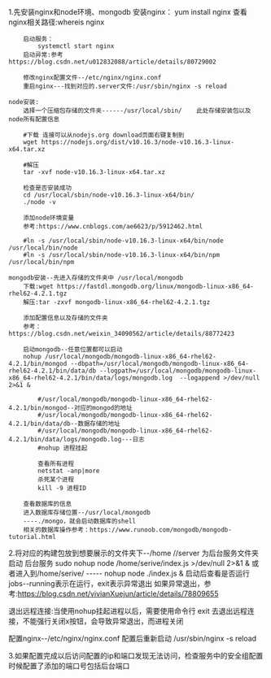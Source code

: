 1.先安装nginx和node环境、mongodb
    安装nginx：
        yum install nginx
        查看nginx相关路径:whereis nginx
        
        启动服务：
            systemctl start nginx
        启动异常:参考https://blog.csdn.net/u012832088/article/details/80729002
        
        修改nginx配置文件--/etc/nginx/nginx.conf
        重启nginx---找到对应的.server文件:/usr/sbin/nginx -s reload

    node安装:
        选择一个压缩包存储的文件夹------/usr/local/sbin/    此处存储安装包以及node所有配置信息

        #下载 连接可以从nodejs.org download页面右键复制到
        wget https://nodejs.org/dist/v10.16.3/node-v10.16.3-linux-x64.tar.xz

        #解压
        tar -xvf node-v10.16.3-linux-x64.tar.xz

        检查是否安装成功
        cd /usr/local/sbin/node-v10.16.3-linux-x64/bin/     
        ./node -v

        添加node环境变量
        参考:https://www.cnblogs.com/ae6623/p/5912462.html

        #ln -s /usr/local/sbin/node-v10.16.3-linux-x64/bin/node /usr/local/bin/node
        #ln -s /usr/local/sbin/node-v10.16.3-linux-x64/bin/npm /usr/local/bin/npm

    mongodb安装--先进入存储的文件夹中 /usr/local/mongodb
        下载:wget https://fastdl.mongodb.org/linux/mongodb-linux-x86_64-rhel62-4.2.1.tgz
        解压:tar -zxvf mongodb-linux-x86_64-rhel62-4.2.1.tgz

        添加配置信息以及存储的文件夹
        参考：https://blog.csdn.net/weixin_34090562/article/details/88772423

        启动mongodb--任意位置都可以启动
        nohup /usr/local/mongodb/mongodb-linux-x86_64-rhel62-4.2.1/bin/mongod --dbpath=/usr/local/mongodb/mongodb-linux-x86_64-rhel62-4.2.1/bin/data/db --logpath=/usr/local/mongodb/mongodb-linux-x86_64-rhel62-4.2.1/bin/data/logs/mongodb.log  --logappend >/dev/null 2>&1 &

            #/usr/local/mongodb/mongodb-linux-x86_64-rhel62-4.2.1/bin/mongod--对应的mongod的地址
            #/usr/local/mongodb/mongodb-linux-x86_64-rhel62-4.2.1/bin/data/db--数据存储的地址
            #/usr/local/mongodb/mongodb-linux-x86_64-rhel62-4.2.1/bin/data/logs/mongodb.log---日志
            #nohup 进程挂起

            查看所有进程
            netstat -anp|more
            杀死某个进程
            kill -9 进程ID
        
        查看数据库的信息
        进入数据库存储位置--/usr/local/mongodb
        ----./mongo，就会启动数据库的shell
        相关的数据库操作参考：https://www.runoob.com/mongodb/mongodb-tutorial.html

2.将对应的构建包放到想要展示的文件夹下--/home
  //server 为后台服务文件夹
  启动 后台服务
  sudo nohup node  /home/serive/index.js >/dev/null 2>&1 &
  或者进入到/home/serive/     -----   nohup node ./index.js &
  启动后查看是否运行
  jobs--running表示在运行，exit表示异常退出
  如果异常退出，参考:https://blog.csdn.net/vivianXuejun/article/details/78809655

  退出远程连接:当使用nohup挂起进程以后，需要使用命令行 exit  去退出远程连接，不能强行关闭x按钮，会导致异常退出，而进程关闭


  配置nginx--/etc/nginx/nginx.conf
  配置后重新启动
  /usr/sbin/nginx -s reload

3.如果配置完成以后访问配置的ip和端口发现无法访问，检查服务中的安全组配置时候配置了添加的端口号包括后台端口

  
